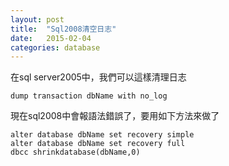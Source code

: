 ```yaml
---
layout: post
title:  "Sql2008清空日志"
date:   2015-02-04
categories: database
---
```


在sql server2005中，我們可以這樣清理日志
```
dump transaction dbName with no_log
```
現在sql2008中會報語法錯誤了，要用如下方法來做了
```
alter database dbName set recovery simple
alter database dbName set recovery full
dbcc shrinkdatabase(dbName,0)
```
